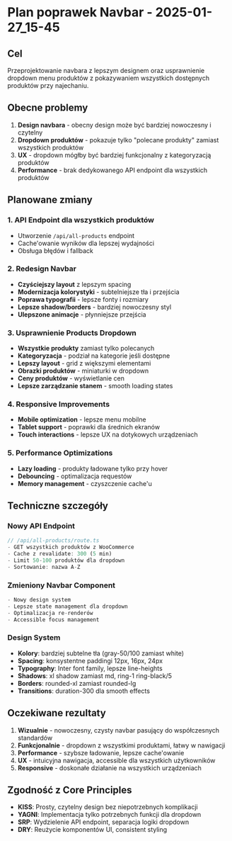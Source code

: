 # Plan poprawek Navbar - 2025-01-27_15-45

## Cel
Przeprojektowanie navbara z lepszym designem oraz usprawnienie dropdown menu produktów z pokazywaniem wszystkich dostępnych produktów przy najechaniu.

## Obecne problemy
1. **Design navbara** - obecny design może być bardziej nowoczesny i czytelny
2. **Dropdown produktów** - pokazuje tylko "polecane produkty" zamiast wszystkich produktów
3. **UX** - dropdown mógłby być bardziej funkcjonalny z kategoryzacją produktów
4. **Performance** - brak dedykowanego API endpoint dla wszystkich produktów

## Planowane zmiany

### 1. API Endpoint dla wszystkich produktów
- Utworzenie `/api/all-products` endpoint
- Cache'owanie wyników dla lepszej wydajności
- Obsługa błędów i fallback

### 2. Redesign Navbar
- **Czyściejszy layout** z lepszym spacing
- **Modernizacja kolorystyki** - subtelniejsze tła i przejścia
- **Poprawa typografii** - lepsze fonty i rozmiary
- **Lepsze shadow/borders** - bardziej nowoczesny styl
- **Ulepszone animacje** - płynniejsze przejścia

### 3. Usprawnienie Products Dropdown
- **Wszystkie produkty** zamiast tylko polecanych
- **Kategoryzacja** - podział na kategorie jeśli dostępne
- **Lepszy layout** - grid z większymi elementami
- **Obrazki produktów** - miniaturki w dropdown
- **Ceny produktów** - wyświetlanie cen
- **Lepsze zarządzanie stanem** - smooth loading states

### 4. Responsive Improvements
- **Mobile optimization** - lepsze menu mobilne
- **Tablet support** - poprawki dla średnich ekranów
- **Touch interactions** - lepsze UX na dotykowych urządzeniach

### 5. Performance Optimizations
- **Lazy loading** - produkty ładowane tylko przy hover
- **Debouncing** - optimalizacja requestów
- **Memory management** - czyszczenie cache'u

## Techniczne szczegóły

### Nowy API Endpoint
```typescript
// /api/all-products/route.ts
- GET wszystkich produktów z WooCommerce
- Cache z revalidate: 300 (5 min)
- Limit 50-100 produktów dla dropdown
- Sortowanie: nazwa A-Z
```

### Zmieniony Navbar Component
```typescript
- Nowy design system
- Lepsze state management dla dropdown
- Optimalizacja re-renderów
- Accessible focus management
```

### Design System
- **Kolory**: bardziej subtelne tła (gray-50/100 zamiast white)
- **Spacing**: konsystentne paddingi 12px, 16px, 24px
- **Typography**: Inter font family, lepsze line-heights
- **Shadows**: xl shadow zamiast md, ring-1 ring-black/5
- **Borders**: rounded-xl zamiast rounded-lg
- **Transitions**: duration-300 dla smooth effects

## Oczekiwane rezultaty
1. **Wizualnie** - nowoczesny, czysty navbar pasujący do współczesnych standardów
2. **Funkcjonalnie** - dropdown z wszystkimi produktami, łatwy w nawigacji
3. **Performance** - szybsze ładowanie, lepsze cache'owanie
4. **UX** - intuicyjna nawigacja, accessible dla wszystkich użytkowników
5. **Responsive** - doskonałe działanie na wszystkich urządzeniach

## Zgodność z Core Principles
- **KISS**: Prosty, czytelny design bez niepotrzebnych komplikacji
- **YAGNI**: Implementacja tylko potrzebnych funkcji dla dropdown
- **SRP**: Wydzielenie API endpoint, separacja logiki dropdown
- **DRY**: Reużycie komponentów UI, consistent styling
